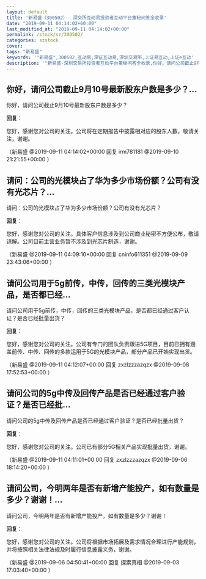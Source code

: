 ```yaml
---
layout: default
title: '新易盛（300502）- 深交所互动易投资者互动平台董秘问答全收录'
date: "2019-09-11 04:14:02+00:00"
last_modified_at: "2019-09-11 04:14:02+00:00"
permalink: /stock/sz/300502/
categories: szstock
cover: 
tags: "新易盛"
keywords: '"新易盛",300502,互动易,深证互动易,深圳交易所,上证易互动,上证e互动'
description: '"新易盛-深圳交易所投资者互动平台董秘问答全收录,你好，请问公司截止9月10号最新股东户数是多少？"'
---
```


## 你好，请问公司截止9月10号最新股东户数是多少？...

你好，请问公司截止9月10号最新股东户数是多少？

**回复**：

您好，感谢您对公司的关注。公司将在定期报告中披露相对应的股东人数，敬请关注，谢谢。 

（新易盛  @2019-09-11 04:14:02+00:00 回复 irm781181  @2019-09-10 21:21:55+00:00 ）

## 请问：公司的光模块占了华为多少市场份额？公司有没有光芯片？...

请问：公司的光模块占了华为多少市场份额？公司有没有光芯片？

**回复**：

您好，感谢您对公司的关注。具体客户信息涉及到公司商业秘密不方便公布，敬请谅解。公司目前主营业务暂不涉及到光芯片制造，谢谢。 

（新易盛  @2019-09-11 04:09:10+00:00 回复 cninfo611351  @2019-09-09 23:43:06+00:00 ）

## 请问公司用于5g前传，中传，回传的三类光模块产品，是否都已经...

请问公司用于5g前传，中传，回传的三类光模块产品，是否都已经通过客户认证？是否已经批量出货？

**回复**：

您好，感谢您对公司的关注。公司有专门的团队负责跟进5G项目，目前已拥有涵盖前传、中传、回传的多款运用于5G的光模块产品，部分产品已开始实现出货。 

（新易盛  @2019-09-11 04:12:07+00:00 回复 zxzlzzzazqzx  @2019-09-08 17:52:53+00:00 ）

## 请问公司的5g中传及回传产品是否已经通过客户验证？是否已经批...

请问公司的5g中传及回传产品是否已经通过客户验证？是否已经批量出货？

**回复**：

您好，感谢您对公司的关注。公司已有部分5G相关产品实现批量出货，谢谢。 

（新易盛  @2019-09-11 04:11:01+00:00 回复 zxzlzzzazqzx  @2019-09-06 18:14:20+00:00 ）

## 请问公司，今明两年是否有新增产能投产，如有数量是多少？谢谢！...

请问公司，今明两年是否有新增产能投产，如有数量是多少？谢谢！

**回复**：

您好，感谢您对公司的关注。公司将根据市场拓展及需求情况合理进行产能规划，并将按照相关法律法规及时履行信息披露义务，谢谢。 

（新易盛  @2019-09-06 04:50:41+00:00 回复 探索真相  @2019-09-03 17:03:40+00:00 ）

